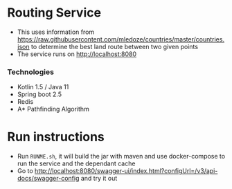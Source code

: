 # Routing Service

- This uses information from <https://raw.githubusercontent.com/mledoze/countries/master/countries.json> to determine the best land route between two given points
- The service runs on <http://localhost:8080>

### Technologies

- Kotlin 1.5 / Java 11
- Spring boot 2.5
- Redis
- A* Pathfinding Algorithm

# Run instructions

- Run `RUNME.sh`, it will build the jar with maven and use docker-compose to run the service and the dependant cache
- Go to <http://localhost:8080/swagger-ui/index.html?configUrl=/v3/api-docs/swagger-config> and try it out

